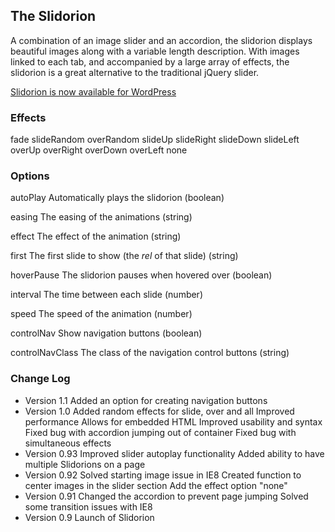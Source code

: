 ## The Slidorion

A combination of an image slider and an accordion, the slidorion displays beautiful images along with a variable length description. With images linked to each tab, and accompanied by a large array of effects, the slidorion is a great alternative to the traditional jQuery slider.

<a href="http://wordpress.org/extend/plugins/slidorion/">Slidorion is now available for WordPress</a>



### Effects

fade
slideRandom
overRandom
slideUp
slideRight
slideDown
slideLeft
overUp
overRight
overDown
overLeft
none


### Options

autoPlay
Automatically plays the slidorion (boolean)

easing
The easing of the animations (string)

effect
The effect of the animation (string)

first
The first slide to show (the <em>rel</em> of that slide) (string)

hoverPause
The slidorion pauses when hovered over  (boolean)

interval
The time between each slide (number)

speed
The speed of the animation (number)

controlNav
Show navigation buttons (boolean)

controlNavClass
The class of the navigation control buttons (string)



### Change Log
*	Version 1.1
	Added an option for creating navigation buttons
*	Version 1.0
	Added random effects for slide, over and all
	Improved performance
	Allows for embedded HTML
	Improved usability and syntax
	Fixed bug with accordion jumping out of container
	Fixed bug with simultaneous effects
*	Version 0.93
	Improved slider autoplay functionality
	Added ability to have multiple Slidorions on a page
*	Version 0.92
	Solved starting image issue in IE8
	Created function to center images in the slider section
	Add the effect option "none"
*	Version 0.91
	Changed the accordion to prevent page jumping
	Solved some transition issues with IE8
*	Version 0.9
	Launch of Slidorion